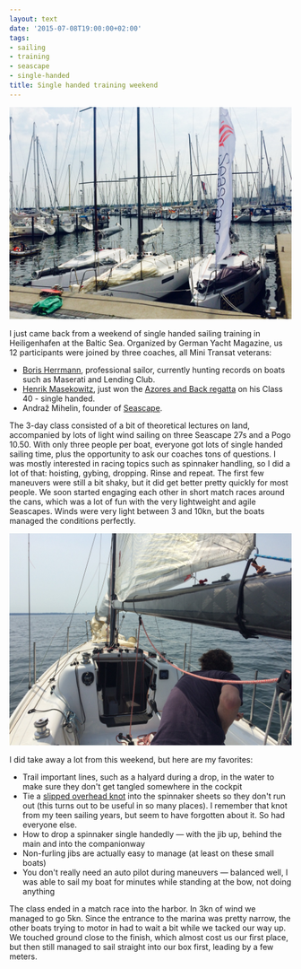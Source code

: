 ```yaml
---
layout: text
date: '2015-07-08T19:00:00+02:00'
tags:
- sailing
- training
- seascape
- single-handed
title: Single handed training weekend
---
```


![Seascapes](/photos/IMG_5729.jpg)

I just came back from a weekend of single handed sailing training in Heiligenhafen at the Baltic Sea. Organized by German Yacht Magazine, us 12 participants were joined by three coaches, all Mini Transat veterans:

* [Boris Herrmann](http://www.borisherrmannracing.com), professional sailor, currently hunting records on boats such as Maserati and Lending Club.
* [Henrik Masekowitz](http://mini650.de), just won the [Azores and Back regatta](http://azab.co.uk/
) on his Class 40 - single handed.
* Andraž Mihelin, founder of [Seascape](http://www.thinkseascape.com).

The 3-day class consisted of a bit of theoretical lectures on land, accompanied by lots of light wind sailing on three Seascape 27s and a Pogo 10.50. With only three people per boat, everyone got lots of single handed sailing time, plus the opportunity to ask our coaches tons of questions. I was mostly interested in racing topics such as spinnaker handling, so I did a lot of that: hoisting, gybing, dropping. Rinse and repeat. The first few maneuvers were still a bit shaky, but it did get better pretty quickly for most people. We soon started engaging each other in short match races around the cans, which was a lot of fun with the very lightweight and agile Seascapes. Winds were very light between 3 and 10kn, but the boats managed the conditions perfectly.

![](/photos/IMG_5734.jpg)

I did take away a lot from this weekend, but here are my favorites:

* Trail important lines, such as a halyard during a drop, in the water to make sure they don't get tangled somewhere in the cockpit
* Tie a [slipped overhead knot](http://www.animatedknots.com/slip/) into the spinnaker sheets so they don't run out (this turns out to be useful in so many places). I remember that knot from my teen sailing years, but seem to have forgotten about it. So had everyone else.
* How to drop a spinnaker single handedly — with the jib up, behind the main and into the companionway
* Non-furling jibs are actually easy to manage (at least on these small boats)
* You don't really need an auto pilot during maneuvers — balanced well, I was able to sail my boat for minutes while standing at the bow, not doing anything

The class ended in a match race into the harbor. In 3kn of wind we managed to go 5kn. Since the entrance to the marina was pretty narrow, the other boats trying to motor in had to wait a bit while we tacked our way up. We touched ground close to the finish, which almost cost us our first place, but then still managed to sail straight into our box first, leading by a few meters.
